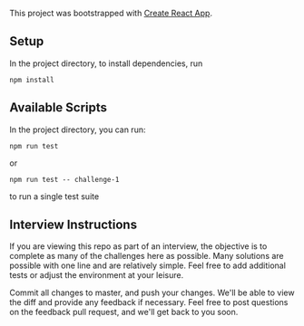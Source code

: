 This project was bootstrapped with [Create React App](https://github.com/facebook/create-react-app).

## Setup

In the project directory, to install dependencies, run

`npm install`

## Available Scripts

In the project directory, you can run:

`npm run test`

or

`npm run test -- challenge-1`

to run a single test suite

## Interview Instructions

If you are viewing this repo as part of an interview, the objective is to complete as many of the challenges here as possible. Many solutions are possible with one line and are relatively simple. Feel free to add additional tests or adjust the environment at your leisure.

Commit all changes to master, and push your changes. We'll be able to view the diff and provide any feedback if necessary. Feel free to post questions on the feedback pull request, and we'll get back to you soon.
